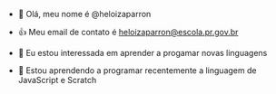 - 👋 Olá, meu nome é @heloizaparron

- :+1: Meu email de contato é heloizaparron@escola.pr.gov.br
- 👀 Eu estou interessada em aprender a progamar novas linguagens 
- 🌱 Estou aprendendo a programar recentemente a linguagem de JavaScript e Scratch
